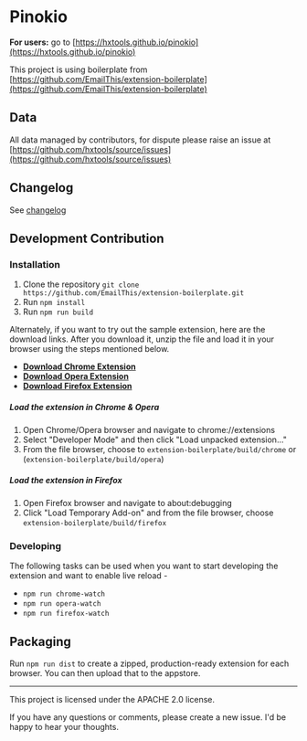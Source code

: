 # Pinokio  
 
**For users:** go to [https://hxtools.github.io/pinokio](https://hxtools.github.io/pinokio)

This project is using boilerplate from [https://github.com/EmailThis/extension-boilerplate](https://github.com/EmailThis/extension-boilerplate)

## Data

All data managed by contributors, for dispute please raise an issue at [https://github.com/hxtools/source/issues](https://github.com/hxtools/source/issues)

## Changelog

See [changelog](CHANGELOG.md)

## Development Contribution

### Installation
1. Clone the repository `git clone https://github.com/EmailThis/extension-boilerplate.git`
2. Run `npm install`
3. Run `npm run build`

Alternately, if you want to try out the sample extension, here are the download links. After you download it, unzip the file and load it in your browser using the steps mentioned below.
 - [**Download Chrome Extension**](https://github.com/EmailThis/extension-boilerplate/releases/download/v1.0/chrome.zip)
 - [**Download Opera Extension**](https://github.com/EmailThis/extension-boilerplate/releases/download/v1.0/opera.zip)
 - [**Download Firefox Extension**](https://github.com/EmailThis/extension-boilerplate/releases/download/v1.0/firefox.zip)


##### Load the extension in Chrome & Opera
1. Open Chrome/Opera browser and navigate to chrome://extensions
2. Select "Developer Mode" and then click "Load unpacked extension..."
3. From the file browser, choose to `extension-boilerplate/build/chrome` or (`extension-boilerplate/build/opera`)


##### Load the extension in Firefox
1. Open Firefox browser and navigate to about:debugging
2. Click "Load Temporary Add-on" and from the file browser, choose `extension-boilerplate/build/firefox`


### Developing
The following tasks can be used when you want to start developing the extension and want to enable live reload - 

- `npm run chrome-watch`
- `npm run opera-watch`
- `npm run firefox-watch`


## Packaging
Run `npm run dist` to create a zipped, production-ready extension for each browser. You can then upload that to the appstore.


-----------
This project is licensed under the APACHE 2.0 license. 

If you have any questions or comments, please create a new issue. I'd be happy to hear your thoughts.